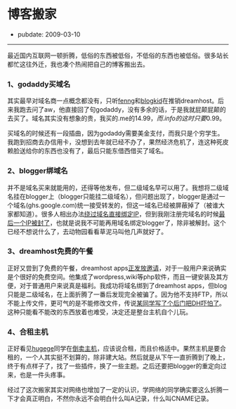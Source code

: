 # 博客搬家

- pubdate: 2009-03-10

--------------------------


最近国内互联网一顿折腾，低俗的东西被低俗，不低俗的东西也被低俗。很多站长都忙这往外迁，我也凑个热闹把自己的博客搬出去。


### 1、godaddy买域名


其实最早对域名商一点概念都没有，只听[fenng](http://www.dbanotes.net/)和[blogkid](http://www.blogkid.cn)在推销dreamhost。后来我跑去问了aw，他直接回了句godaddy，没有多余的话，于是我就屁颠屁颠的去买了。域名其实没有想象的贵，我买的.me的$14.99，而.info的这时只要$0.99。

买域名的时候还有一段插曲，因为godaddy需要美金支付，而我只是个穷学生。我跑到招商去办信用卡，没想到去年就已经不办了，果然经济危机了，连这种死皮赖脸送给你的东西也没有了，最后只能东借西借买了域名。


### 2、blogger绑域名


并不是域名买来就能用的，还得等他发布，但二级域名早可以用了。我想将二级域名挂在blogger上（blogger只能挂二级域名），但问题出现了，blogger是通过一个域名(ghs.google.com)统一接受转发的，但这一域名已经被屏蔽掉了（被谁大家都知道）。很多人相出办法[绕过域名直接绑定IP](http://zhouguangjie.cn/2008/06/02/304)，但到我刚注册完域名的时候[最后一个IP被封了](http://www.jmj.hk/post/408.html)，也就是说我不可能再用域名绑定blogger了，除非被解封。这个已经不想说什么了，去动物园看看草泥马叫他几声就好了。


### 3、dreamhost免费的午餐


正好又尝到了免费的午餐，dreamhost apps[正发放邀请](https://panel.dreamhostapps.com/signup/)，对于一般用户来说确实是个很好的免费空间。他集成了wordpress,wiki等php软件，而且一键安装及其方便，对于普通用户来说真是福利。我成功将域名绑到了dreamhost apps，但blog只能是二级域名，在上面折腾了一番后发现完全被骗了。因为他不支持FTP，所以不能上传文件，更可气的是不能修改文件，传说[某同学写了个后门把DH吓怕了](http://www.bokelife.com/dreamhost-apps-902/)。这种只能看不能改的东西放着也难受，决定还是整台主机自个儿玩。


### 4、合租主机


正好看见[hugege](http://hugege.com/)同学在[倒卖主机](http://hugege.com/2009/02/22/wordpress-host/)，应该说合租，而且价格适中。果然主机是要合租的，一个人其实挺不划算的，除非建大站。然后就是从下午一直折腾到了晚上，终于有点样子了，找了一些插件，换了一些主题。之后还要把blogger的重定向过来，也是一件头疼事。

经过了这次搬家其实对网络也增加了一定的认识，学网络的同学确实要这么折腾一下才会真正明白，不然你永远不会明白什么叫A记录，什么叫CNAME记录。
